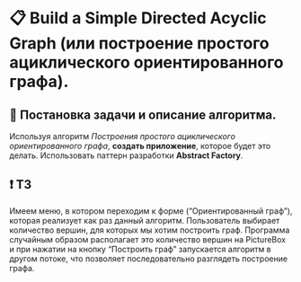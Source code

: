 # 📋 Build a Simple Directed Acyclic Graph (или построение простого ациклического ориентированного графа).
## 📖 Постановка задачи и описание алгоритма.
Используя алгоритм _Построения простого ациклического ориентированного графа_, __создать приложение__, которое будет это делать. Использовать паттерн разработки __Abstract Factory__.

## ❗ ТЗ
Имеем меню, в котором переходим к форме (“Ориентированный граф”), которая реализует как раз данный алгоритм.
Пользователь выбирает количество вершин, для которых мы хотим построить граф. Программа случайным образом располагает это количество вершин на PictureBox и при нажатии на кнопку “Построить граф” запускается алгоритм в другом потоке, что позволяет последовательно разглядеть построение графа. 


